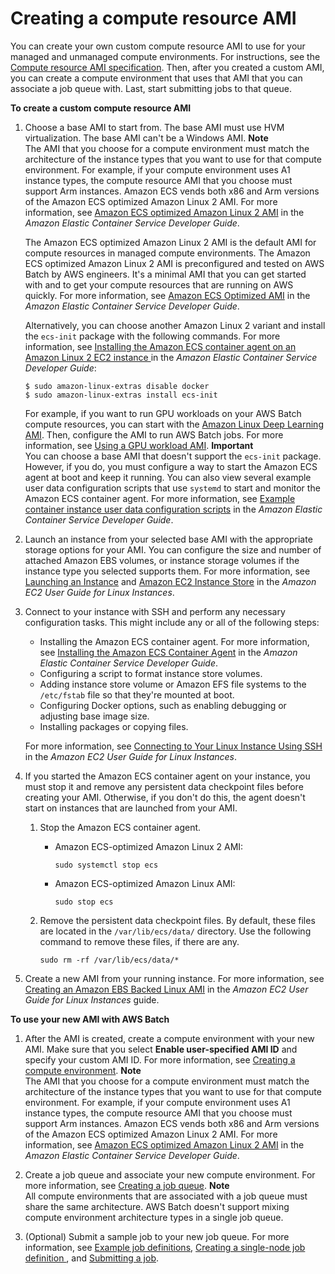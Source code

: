 # Creating a compute resource AMI<a name="create-batch-ami"></a>

You can create your own custom compute resource AMI to use for your managed and unmanaged compute environments\. For instructions, see the [Compute resource AMI specification](compute_resource_AMIs.md#batch-ami-spec)\. Then, after you created a custom AMI, you can create a compute environment that uses that AMI that you can associate a job queue with\. Last, start submitting jobs to that queue\.

**To create a custom compute resource AMI**

1. Choose a base AMI to start from\. The base AMI must use HVM virtualization\. The base AMI can't be a Windows AMI\.
**Note**  
The AMI that you choose for a compute environment must match the architecture of the instance types that you want to use for that compute environment\. For example, if your compute environment uses A1 instance types, the compute resource AMI that you choose must support Arm instances\. Amazon ECS vends both x86 and Arm versions of the Amazon ECS optimized Amazon Linux 2 AMI\. For more information, see [Amazon ECS optimized Amazon Linux 2 AMI](https://docs.aws.amazon.com/AmazonECS/latest/developerguide/ecs-optimized_AMI.html#ecs-optimized-ami-linux-variants.html) in the *Amazon Elastic Container Service Developer Guide*\.

   The Amazon ECS optimized Amazon Linux 2 AMI is the default AMI for compute resources in managed compute environments\. The Amazon ECS optimized Amazon Linux 2 AMI is preconfigured and tested on AWS Batch by AWS engineers\. It's a minimal AMI that you can get started with and to get your compute resources that are running on AWS quickly\. For more information, see [Amazon ECS Optimized AMI](https://docs.aws.amazon.com/AmazonECS/latest/developerguide/ecs-optimized_AMI.html) in the *Amazon Elastic Container Service Developer Guide*\.

   Alternatively, you can choose another Amazon Linux 2 variant and install the `ecs-init` package with the following commands\. For more information, see [Installing the Amazon ECS container agent on an Amazon Linux 2 EC2 instance ](https://docs.aws.amazon.com/AmazonECS/latest/developerguide/ecs-agent-install.html#ecs-agent-install-al2) in the *Amazon Elastic Container Service Developer Guide*:

   ```
   $ sudo amazon-linux-extras disable docker
   $ sudo amazon-linux-extras install ecs-init
   ```

   For example, if you want to run GPU workloads on your AWS Batch compute resources, you can start with the [Amazon Linux Deep Learning AMI](https://aws.amazon.com/marketplace/pp/B01M0AXXQB)\. Then, configure the AMI to run AWS Batch jobs\. For more information, see [Using a GPU workload AMI](batch-gpu-ami.md)\.
**Important**  
You can choose a base AMI that doesn't support the `ecs-init` package\. However, if you do, you must configure a way to start the Amazon ECS agent at boot and keep it running\. You can also view several example user data configuration scripts that use `systemd` to start and monitor the Amazon ECS container agent\. For more information, see [Example container instance user data configuration scripts](https://docs.aws.amazon.com/AmazonECS/latest/developerguide/example_user_data_scripts.html) in the *Amazon Elastic Container Service Developer Guide*\.

1. Launch an instance from your selected base AMI with the appropriate storage options for your AMI\. You can configure the size and number of attached Amazon EBS volumes, or instance storage volumes if the instance type you selected supports them\. For more information, see [Launching an Instance](https://docs.aws.amazon.com/AWSEC2/latest/UserGuide/launching-instance.html) and [Amazon EC2 Instance Store](https://docs.aws.amazon.com/AWSEC2/latest/UserGuide/InstanceStorage.html) in the *Amazon EC2 User Guide for Linux Instances*\.

1. Connect to your instance with SSH and perform any necessary configuration tasks\. This might include any or all of the following steps:
   + Installing the Amazon ECS container agent\. For more information, see [Installing the Amazon ECS Container Agent](https://docs.aws.amazon.com/AmazonECS/latest/developerguide/ecs-agent-install.html) in the *Amazon Elastic Container Service Developer Guide*\.
   + Configuring a script to format instance store volumes\.
   + Adding instance store volume or Amazon EFS file systems to the `/etc/fstab` file so that they're mounted at boot\.
   + Configuring Docker options, such as enabling debugging or adjusting base image size\.
   + Installing packages or copying files\.

   For more information, see [Connecting to Your Linux Instance Using SSH](https://docs.aws.amazon.com/AWSEC2/latest/UserGuide/AccessingInstancesLinux.html) in the *Amazon EC2 User Guide for Linux Instances*\.

1. If you started the Amazon ECS container agent on your instance, you must stop it and remove any persistent data checkpoint files before creating your AMI\. Otherwise, if you don't do this, the agent doesn't start on instances that are launched from your AMI\. 

   1. Stop the Amazon ECS container agent\.
      + Amazon ECS\-optimized Amazon Linux 2 AMI:

        ```
        sudo systemctl stop ecs
        ```
      + Amazon ECS\-optimized Amazon Linux AMI:

        ```
        sudo stop ecs
        ```

   1. Remove the persistent data checkpoint files\. By default, these files are located in the `/var/lib/ecs/data/` directory\. Use the following command to remove these files, if there are any\.

      ```
      sudo rm -rf /var/lib/ecs/data/*
      ```

1. Create a new AMI from your running instance\. For more information, see [Creating an Amazon EBS Backed Linux AMI](https://docs.aws.amazon.com/AWSEC2/latest/UserGuide/creating-an-ami-ebs.html) in the *Amazon EC2 User Guide for Linux Instances* guide\.

**To use your new AMI with AWS Batch**

1. After the AMI is created, create a compute environment with your new AMI\. Make sure that you select **Enable user\-specified AMI ID** and specify your custom AMI ID\. For more information, see [Creating a compute environment](create-compute-environment.md)\.
**Note**  
The AMI that you choose for a compute environment must match the architecture of the instance types that you want to use for that compute environment\. For example, if your compute environment uses A1 instance types, the compute resource AMI that you choose must support Arm instances\. Amazon ECS vends both x86 and Arm versions of the Amazon ECS optimized Amazon Linux 2 AMI\. For more information, see [Amazon ECS optimized Amazon Linux 2 AMI](https://docs.aws.amazon.com/AmazonECS/latest/developerguide/ecs-optimized_AMI.html#ecs-optimized-ami-linux-variants.html) in the *Amazon Elastic Container Service Developer Guide*\.

1. Create a job queue and associate your new compute environment\. For more information, see [Creating a job queue](create-job-queue.md)\.
**Note**  
All compute environments that are associated with a job queue must share the same architecture\. AWS Batch doesn't support mixing compute environment architecture types in a single job queue\.

1. \(Optional\) Submit a sample job to your new job queue\. For more information, see [Example job definitions](example-job-definitions.md), [Creating a single\-node job definition ](create-job-definition.md), and [Submitting a job](submit_job.md)\.